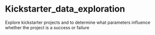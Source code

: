 # Kickstarter_data_exploration
Explore kickstarter projects and to determine what parameters influence whether the project is a success or failure

